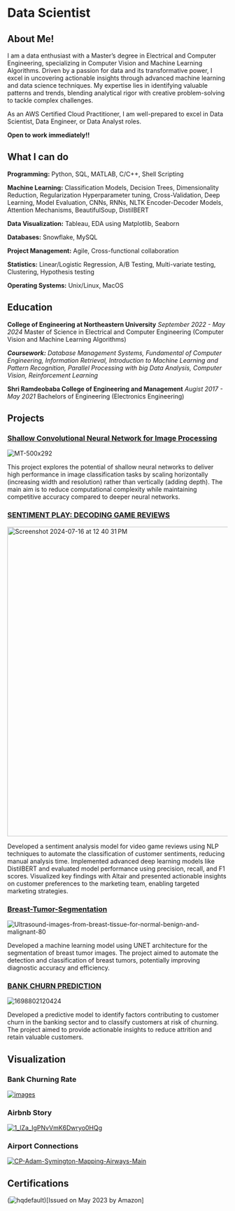 # Data Scientist

## About Me!

I am a data enthusiast with a Master’s degree in Electrical and Computer Engineering, specializing in Computer Vision and Machine Learning Algorithms. Driven by a passion for data and its transformative power, I excel in uncovering actionable insights through advanced machine learning and data science techniques. My expertise lies in identifying valuable patterns and trends, blending analytical rigor with creative problem-solving to tackle complex challenges.

As an AWS Certified Cloud Practitioner, I am well-prepared to excel in Data Scientist, Data Engineer, or Data Analyst roles.

**Open to work immediately!!**

## What I can do
**Programming:** Python, SQL, MATLAB, C/C++, Shell Scripting

**Machine Learning:** Classification Models, Decision Trees, Dimensionality Reduction, Regularization
                             Hyperparameter tuning, Cross-Validation, Deep Learning, Model Evaluation, CNNs, RNNs, NLTK
                             Encoder-Decoder Models, Attention Mechanisms, BeautifulSoup, DistilBERT
                      
**Data Visualization:** Tableau, EDA using Matplotlib, Seaborn

**Databases:** Snowflake, MySQL

**Project Management:** Agile, Cross-functional collaboration

**Statistics:** Linear/Logistic Regression, A/B Testing, Multi-variate testing, Clustering, Hypothesis testing

**Operating Systems:** Unix/Linux, MacOS

## Education
**College of Engineering at Northeastern University**
_September 2022 - May 2024_
Master of Science in Electrical and Computer Engineering (Computer Vision and Machine Learning Algorithms) 

_**Coursework:** Database Management Systems, Fundamental of Computer Engineering, Information Retrieval, Introduction to Machine Learning and Pattern Recognition, Parallel Processing with big Data Analysis, Computer Vision, Reinforcement Learning_   


**Shri Ramdeobaba College of Engineering and Management**
_Augist 2017 - May 2021_
Bachelors of Engineering (Electronics Engineering)


## Projects

### [Shallow Convolutional Neural Network for Image Processing](https://github.com/Tejalp99/SHALLOW-CONVOLUTIONAL-NEURAL-NETWORK-FOR-IMAGE-PROCESSING)

![MT-500x292](https://github.com/user-attachments/assets/2a183a62-1418-4e39-9621-70b964263b1e)

This project explores the potential of shallow neural networks to deliver high performance in image classification tasks by scaling horizontally (increasing width and resolution) rather than vertically (adding depth). The main aim is to reduce computational complexity while maintaining competitive accuracy compared to deeper neural networks.

### [SENTIMENT PLAY: DECODING GAME REVIEWS](https://github.com/Tejalp99/Sentiment-Analysis)

<img width="706" alt="Screenshot 2024-07-16 at 12 40 31 PM" src="https://github.com/user-attachments/assets/2fc98547-1d83-4c44-9e73-1c522c8d108d">

Developed a sentiment analysis model for video game reviews using NLP techniques to automate the classification of customer sentiments, reducing manual analysis time. Implemented advanced deep learning models like DistilBERT and evaluated model performance using precision, recall, and F1 scores. Visualized key findings with Altair and presented actionable insights on customer preferences to the marketing team, enabling targeted marketing strategies.

### [Breast-Tumor-Segmentation](https://github.com/Tejalp99/Breast-Tumor-Segmentation)

![Ultrasound-images-from-breast-tissue-for-normal-benign-and-malignant-80](https://github.com/user-attachments/assets/7ad307f0-e3df-42c3-927e-2afd4179ce98)

Developed a machine learning model using UNET architecture for the segmentation of breast tumor images. The project aimed to automate the detection and classification of breast tumors, potentially improving diagnostic accuracy and efficiency.

### [BANK CHURN PREDICTION](https://github.com/Tejalp99/Bank_Churn-Prediction)

![1698802120424](https://github.com/user-attachments/assets/4c8f2ab8-2cf5-4fde-8658-150961bca12b)

Developed a predictive model to identify factors contributing to customer churn in the banking sector and to classify customers at risk of churning. The project aimed to provide actionable insights to reduce attrition and retain valuable customers.


## Visualization

### Bank Churning Rate

[![images](https://github.com/user-attachments/assets/534f37a5-d92b-4d7b-8ba8-5ffe6f4e86a1)
](https://public.tableau.com/app/profile/tejal6145/viz/BankChurn_16940515793450/Story1)


### Airbnb Story

[![1_lZa_IgPNvVmK6Dwryo0HQg](https://github.com/user-attachments/assets/8f5d2e40-668f-4f17-b8c1-100067dd2af0)](https://public.tableau.com/app/profile/tejal6145/viz/AirbnbStory_16697029072260/Story1)


### Airport Connections

[![CP-Adam-Symington-Mapping-Airways-Main](https://github.com/user-attachments/assets/2ef182ac-c4b2-4046-a91a-fa21f96d2416)](https://public.tableau.com/app/profile/tejal6145/viz/AirportConnections/Dashboard3)


## Certifications

(![hqdefault](https://github.com/user-attachments/assets/d79729ab-d748-49c8-ad60-0714c23b0f4d))[Issued on May 2023 by Amazon]

